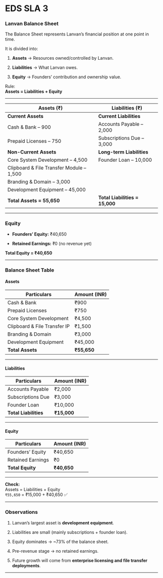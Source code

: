 
# **EDS SLA 3**


### **Lanvan Balance Sheet**

The Balance Sheet represents Lanvan’s financial position at one point in time.  

It is divided into:

1.  **Assets** → Resources owned/controlled by Lanvan.
    
2.  **Liabilities** → What Lanvan owes.
    
3.  **Equity** → Founders’ contribution and ownership value.
    

Rule:  
**Assets = Liabilities + Equity**

***


| **Assets** (₹) | **Liabilities** (₹) |
| --- | --- |
| **Current Assets** | **Current Liabilities** |
| Cash & Bank – 900 | Accounts Payable – 2,000 |
| Prepaid Licenses – 750 | Subscriptions Due – 3,000 |
| **Non-Current Assets** | **Long-term Liabilities** |
| Core System Development – 4,500 | Founder Loan – 10,000 |
| Clipboard & File Transfer Module – 1,500 |     |
| Branding & Domain – 3,000 |     |
| Development Equipment – 45,000 |     |
| **Total Assets = 55,650** | **Total Liabilities = 15,000** |

***


### **Equity**

-   **Founders’ Equity:** ₹40,650
    
-   **Retained Earnings:** ₹0 (no revenue yet)
    

**Total Equity = ₹40,650**

***

### **Balance Sheet Table**

#### Assets

| Particulars | Amount (INR) |
| --- | --- |
| Cash & Bank | ₹900 |
| Prepaid Licenses | ₹750 |
| Core System Development | ₹4,500 |
| Clipboard & File Transfer IP | ₹1,500 |
| Branding & Domain | ₹3,000 |
| Development Equipment | ₹45,000 |
| **Total Assets** | **₹55,650** |

***

#### Liabilities

| Particulars | Amount (INR) |
| --- | --- |
| Accounts Payable | ₹2,000 |
| Subscriptions Due | ₹3,000 |
| Founder Loan | ₹10,000 |
| **Total Liabilities** | **₹15,000** |

***

#### Equity

| Particulars | Amount (INR) |
| --- | --- |
| Founders’ Equity | ₹40,650 |
| Retained Earnings | ₹0  |
| **Total Equity** | **₹40,650** |

***

**Check:**  
Assets = Liabilities + Equity  
```₹55,650``` = ₹15,000 + ₹40,650 ✅

***

### **Observations**

1.  Lanvan’s largest asset is **development equipment**.
    
2.  Liabilities are small (mainly subscriptions + founder loan).
    
3.  Equity dominates → ~73% of the balance sheet.
    
4.  Pre-revenue stage → no retained earnings.
    
5.  Future growth will come from **enterprise licensing and file transfer deployments**.
    

***
